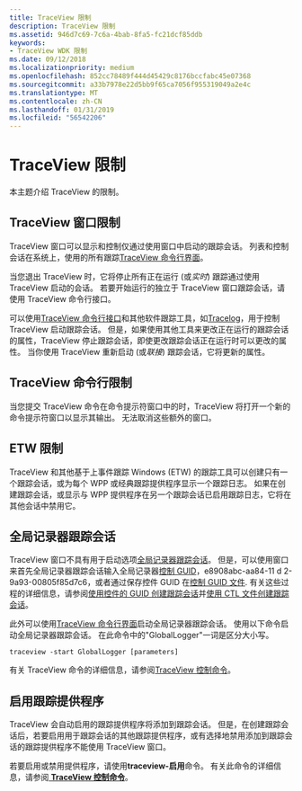 ```yaml
---
title: TraceView 限制
description: TraceView 限制
ms.assetid: 946d7c69-7c6a-4bab-8fa5-fc21dcf85ddb
keywords:
- TraceView WDK 限制
ms.date: 09/12/2018
ms.localizationpriority: medium
ms.openlocfilehash: 852cc78489f444d45429c8176bccfabc45e07368
ms.sourcegitcommit: a33b7978e22d5bb9f65ca7056f955319049a2e4c
ms.translationtype: MT
ms.contentlocale: zh-CN
ms.lasthandoff: 01/31/2019
ms.locfileid: "56542206"
---
```

# <a name="traceview-limitations"></a>TraceView 限制


本主题介绍 TraceView 的限制。

## <a name="traceview-window-limitations"></a>TraceView 窗口限制

TraceView 窗口可以显示和控制仅通过使用窗口中启动的跟踪会话。 列表和控制会话在系统上，使用的所有跟踪[TraceView 命令行界面](traceview-command-line-interface.md)。

当您退出 TraceView 时，它将停止所有正在运行 (或*实时*) 跟踪通过使用 TraceView 启动的会话。 若要开始运行的独立于 TraceView 窗口跟踪会话，请使用 TraceView 命令行接口。

可以使用[TraceView 命令行接口](traceview-command-line-interface.md)和其他软件跟踪工具，如[Tracelog](tracelog.md)，用于控制 TraceView 启动跟踪会话。 但是，如果使用其他工具来更改正在运行的跟踪会话的属性，TraceView 停止跟踪会话，即使更改跟踪会话正在运行时可以更改的属性。 当你使用 TraceView 重新启动 (或*联接*) 跟踪会话，它将更新的属性。

## <a name="traceview-command-line-limitations"></a>TraceView 命令行限制

当您提交 TraceView 命令在命令提示符窗口中的时，TraceView 将打开一个新的命令提示符窗口以显示其输出。 无法取消这些额外的窗口。

## <a name="etw-limitations"></a>ETW 限制

TraceView 和其他基于上事件跟踪 Windows (ETW) 的跟踪工具可以创建只有一个跟踪会话，或为每个 WPP 或经典跟踪提供程序显示一个跟踪日志。 如果在创建跟踪会话，或显示与 WPP 提供程序在另一个跟踪会话已启用跟踪日志，它将在其他会话中禁用它。

## <a name="global-logger-trace-sessions"></a>全局记录器跟踪会话

TraceView 窗口不具有用于启动选项[全局记录器跟踪会话](global-logger-trace-session.md)。 但是，可以使用窗口来首先全局记录器跟踪会话输入全局记录器[控制 GUID](control-guid.md)，e8908abc-aa84-11 d 2-9a93-00805f85d7c6，或者通过保存控件 GUID 在[控制 GUID 文件](control-guid-file.md). 有关这些过程的详细信息，请参阅[使用控件的 GUID 创建跟踪会话](creating-a-trace-session-with-a-control-guid.md)并[使用 CTL 文件创建跟踪会话](creating-a-trace-session-with-a-ctl-file.md)。

此外可以使用[TraceView 命令行界面](traceview-command-line-interface.md)启动全局记录器跟踪会话。 使用以下命令启动全局记录器跟踪会话。 在此命令中的"GlobalLogger"一词是区分大小写。

```dos
traceview -start GlobalLogger [parameters]
```

有关 TraceView 命令的详细信息，请参阅[TraceView 控制命令](traceview-control-commands.md)。

## <a name="enabling-trace-providers"></a>启用跟踪提供程序

TraceView 会自动启用的跟踪提供程序将添加到跟踪会话。 但是，在创建跟踪会话后，若要启用用于跟踪会话的其他跟踪提供程序，或有选择地禁用添加到跟踪会话的跟踪提供程序不能使用 TraceView 窗口。

若要启用或禁用提供程序，请使用**traceview-启用**命令。 有关此命令的详细信息，请参阅[ **TraceView 控制命令**](traceview-control-commands.md)。
